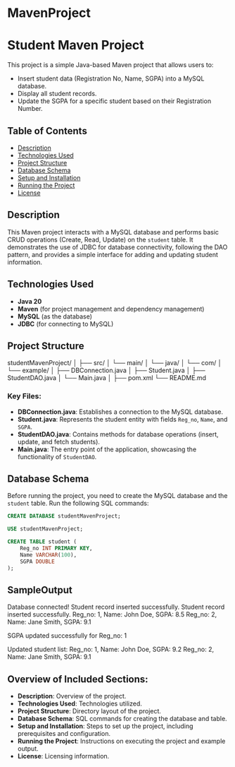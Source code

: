 # MavenProject

# Student Maven Project

This project is a simple Java-based Maven project that allows users to:
- Insert student data (Registration No, Name, SGPA) into a MySQL database.
- Display all student records.
- Update the SGPA for a specific student based on their Registration Number.

## Table of Contents
- [Description](#description)
- [Technologies Used](#technologies-used)
- [Project Structure](#project-structure)
- [Database Schema](#database-schema)
- [Setup and Installation](#setup-and-installation)
- [Running the Project](#running-the-project)
- [License](#license)

## Description

This Maven project interacts with a MySQL database and performs basic CRUD operations (Create, Read, Update) on the `student` table. It demonstrates the use of JDBC for database connectivity, following the DAO pattern, and provides a simple interface for adding and updating student information.

## Technologies Used

- **Java 20**
- **Maven** (for project management and dependency management)
- **MySQL** (as the database)
- **JDBC** (for connecting to MySQL)

## Project Structure

studentMavenProject/
│
├── src/
│ └── main/
│ └── java/
│ └── com/
│ └── example/
│ ├── DBConnection.java
│ ├── Student.java
│ ├── StudentDAO.java
│ └── Main.java
│
├── pom.xml
└── README.md




### Key Files:
- **DBConnection.java**: Establishes a connection to the MySQL database.
- **Student.java**: Represents the student entity with fields `Reg_no`, `Name`, and `SGPA`.
- **StudentDAO.java**: Contains methods for database operations (insert, update, and fetch students).
- **Main.java**: The entry point of the application, showcasing the functionality of `StudentDAO`.

## Database Schema

Before running the project, you need to create the MySQL database and the `student` table. Run the following SQL commands:

```sql
CREATE DATABASE studentMavenProject;

USE studentMavenProject;

CREATE TABLE student (
    Reg_no INT PRIMARY KEY,
    Name VARCHAR(100),
    SGPA DOUBLE
);
```
## SampleOutput 
Database connected!
Student record inserted successfully.
Student record inserted successfully.
Reg_no: 1, Name: John Doe, SGPA: 8.5
Reg_no: 2, Name: Jane Smith, SGPA: 9.1

SGPA updated successfully for Reg_no: 1

Updated student list:
Reg_no: 1, Name: John Doe, SGPA: 9.2
Reg_no: 2, Name: Jane Smith, SGPA: 9.1

## Overview of Included Sections:
- **Description**: Overview of the project.
- **Technologies Used**: Technologies utilized.
- **Project Structure**: Directory layout of the project.
- **Database Schema**: SQL commands for creating the database and table.
- **Setup and Installation**: Steps to set up the project, including prerequisites and configuration.
- **Running the Project**: Instructions on executing the project and example output.
- **License**: Licensing information.
